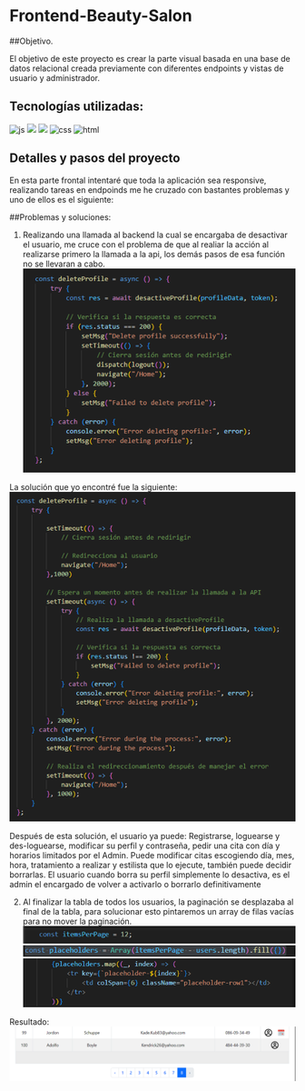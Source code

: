 # Frontend-Beauty-Salon

##Objetivo.

El objetivo de este proyecto es crear la parte visual basada en una base de datos relacional creada previamente con diferentes endpoints y vistas de usuario y administrador.

## Tecnologías utilizadas:

![js](https://img.shields.io/badge/JavaScript-yellow?logo=JavaScript) ![](https://img.shields.io/badge/React-ligthblue?logo=React) ![](https://img.shields.io/badge/Redux-purple?logo=Redux) ![css](https://img.shields.io/badge/CSS3-blue?logo=CSS3) ![html](https://img.shields.io/badge/html5-orange?logo=html5)

## Detalles y pasos del proyecto

En esta parte frontal intentaré que toda la aplicación sea responsive, realizando tareas en endpoinds me he cruzado con bastantes problemas y uno de ellos es el siguiente: </br>

##Problemas y soluciones:

1. Realizando una llamada al backend la cual se encargaba de desactivar el usuario, me cruce con el problema de que al realiar la acción al realizarse primero la llamada a la api, los demás pasos de esa función no se llevaran a cabo. </br>
![alt text](<Captura de pantalla 2024-05-18 025359.png>) </br>

La solución que yo encontré fue la siguiente: </br>
![alt text](image.png)

Después de esta solución, el usuario ya puede: Registrarse, loguearse y des-loguearse,
modificar su perfil y contraseña, pedir una cita con día y horarios limitados por el Admin. Puede modificar citas escogiendo día, mes, hora, tratamiento a realizar y estilista que lo ejecute, también puede decidir borrarlas. El usuario cuando borra su perfil simplemente lo desactiva, es el admin el encargado de volver a activarlo o borrarlo definitivamente

2. Al finalizar la tabla de todos los usuarios, la paginación se desplazaba al final de la tabla, para solucionar esto pintaremos un array de filas vacías para no mover la paginación.
![alt text](image-1.png) </br>
![alt text](image-2.png) </br>
![alt text](image-3.png) </br>

Resultado: </br>
![alt text](image-4.png)